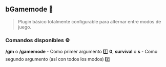 ## bGamemode 💎
> Plugin básico totalmente configurable para alternar entre modos de juego.

### Comandos disponibles ⚙️

**/gm** o **/gamemode** - Como primer argumento 1️⃣
**0**, **survival** o **s** - Como segundo argumento (así con todos los modos) 2️⃣
